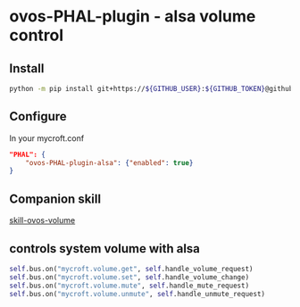 # ovos-PHAL-plugin - alsa volume control

## Install

```sh
python -m pip install git+https://${GITHUB_USER}:${GITHUB_TOKEN}@github.com/OpenVoiceOS/ovos-PHAL-plugin-alsa
```

## Configure

In your mycroft.conf

```json
"PHAL": {
    "ovos-PHAL-plugin-alsa": {"enabled": true}
}
```

## Companion skill
[skill-ovos-volume](https://github.com/OpenVoiceOS/skill-ovos-volume)

## controls system volume with alsa

```python
self.bus.on("mycroft.volume.get", self.handle_volume_request)
self.bus.on("mycroft.volume.set", self.handle_volume_change)
self.bus.on("mycroft.volume.mute", self.handle_mute_request)
self.bus.on("mycroft.volume.unmute", self.handle_unmute_request)
```
